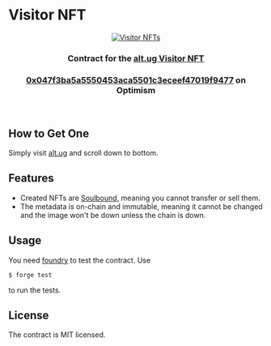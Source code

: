 # Visitor NFT

<div align="center">
    <a href=https://alt.ug>
        <img src="https://user-images.githubusercontent.com/43248015/165373746-129af041-ae7c-4a4d-8e0e-50c8dc711a78.svg" alt="Visitor NFTs">
    </a>
    <h3>Contract for the <a href="https://alt.ug">alt.ug Visitor NFT</a><h3>
    <h3> <a href=https://optimistic.etherscan.io/address/0x047f3ba5a5550453aca5501c3eceef47019f9477>0x047f3ba5a5550453aca5501c3eceef47019f9477</a> on Optimism</h3>
</div>
<br />

## How to Get One
Simply visit [alt.ug](https://alt.ug) and scroll down to bottom.
      
## Features
- Created NFTs are [Soulbound](https://vitalik.ca/general/2022/01/26/soulbound.html), meaning you cannot transfer or sell them.
- The metadata is on-chain and immutable, meaning it cannot be changed and the image won't be down unless the chain is down.
      
## Usage
You need [foundry](https://github.com/foundry-rs/foundry) to test the contract. Use
```shell
$ forge test
```
to run the tests.
      
## License
The contract is MIT licensed.
